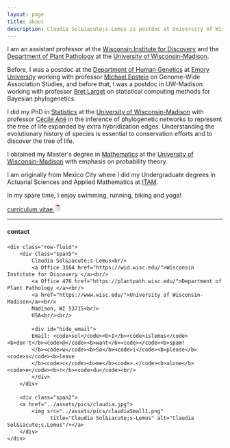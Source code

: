 ```yaml
---
layout: page
title: about
description: Claudia Sol&iacute;s-Lemus is postdoc at University of Wisconsin - Madison working with Bret Larget on Bayesian phylogenetics
---
```


I am an assistant professor at the [Wisconsin Institute for Discovery](https://wid.wisc.edu/) and the [Department of Plant Pathology](https://plantpath.wisc.edu/) at the [University of Wisconsin-Madison](http://www.wisc.edu).

Before, I was a postdoc at the [Department of Human
Genetics](https://genetics.emory.edu/) at [Emory
University](http://www.emory.edu) working with professor [Michael
Epstein](http://genetics.emory.edu/faculty/primary/epstein-michael.html)
on Genome-Wide Association Studies, and before that, I was a postdoc in UW-Madison working with professor [Bret
Larget](http://www.stat.wisc.edu/~larget) on statistical computing
methods for Bayesian phylogenetics.

I did my PhD in [Statistics](http://www.stat.wisc.edu) at the [University of Wisconsin-Madison](http://www.wisc.edu)
with professor [Cécile Ané](http://www.stat.wisc.edu/~ane) in the inference of phylogenetic networks to represent the
tree of life expanded by extra hybridization edges. Understanding the evolutionary history of species is essential
to conservation efforts and to discover the tree of life.

I obtained my Master's degree in [Mathematics](http://www.math.wisc.edu) at the [University of Wisconsin-Madison](http://www.wisc.edu)
with emphasis on probability theory.

I am originally from Mexico City where I did my Undergraduate degrees
in Actuarial Sciences and Applied Mathematics at [ITAM](https://www.itam.mx/en).

In my spare time, I enjoy swimming, running, biking and yoga!



[curriculum vitae ![CV as pdf](icons16/pdf-icon.png)](https://github.com/crsl4/crsl4.github.io/blob/master/assets/cv.pdf)

---

<div class="container">
<h4><a name="contact"></a>contact</h4>

    <div class="row-fluid">
        <div class="span5">
            Claudia Sol&iacute;s-Lemus<br/>
            <a Office 3164 href="https://wid.wisc.edu/">Wisconsin Institute for Discovery </a><br/>
            <a Office 476 href="https://plantpath.wisc.edu/">Department of Plant Pathology </a><br/>
            <a href="https://www.wisc.edu/">University of Wisconsin-Madison</a><br/>
            Madison, WI 53715<br/>
            USA<br/><br/>

            <div id="hide_email">
            Email: <code>sol</code><b>I</b><code>islemus</code><b>don't</b><code>@</code><b>want</b><code></code><b>spam!
            </b><code>w</code><b>So</b><code>i</code><b>please</b><code>s</code><b>leave
            </b><code>c</code><b>me</b><code>.</code><b>alone</b><code>e</code><b>!</b><code>du</code><br/>
            </div>
        </div>

        <div class="span2">
        <a href="../assets/pics/claudia.jpg">
            <img src="../assets/pics/claudiaSmall1.png"
                  title="Claudia Sol&iacute;s-Lemus" alt="Claudia Sol&iacute;s.Lemus"/></a>
        </div>
    </div>
</div>
